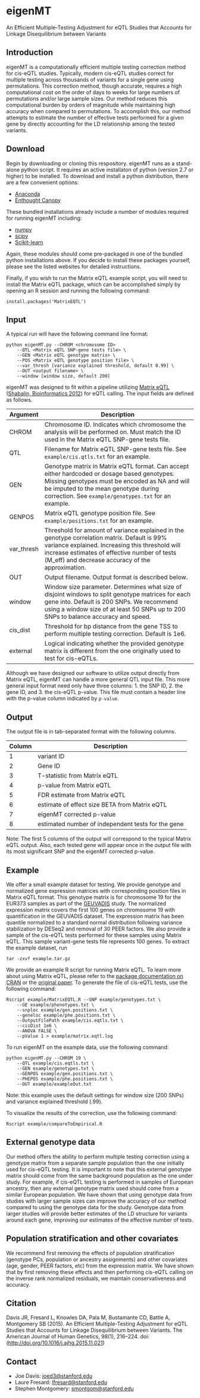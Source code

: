 # eigenMT
An Efficient Multiple-Testing Adjustment for eQTL Studies that Accounts for Linkage Disequilibrium between Variants

Introduction
------------
eigenMT is a computationally efficient multiple testing correction method for cis-eQTL studies. Typically, modern cis-eQTL studies correct for multiple testing across thousands of variants for a single gene using permutations. This correction method, though accurate, requires a high computational cost on the order of days to weeks for large numbers of permutations and/or large sample sizes. Our method reduces this computational burden by orders of magnitude while maintaining high accuracy when compared to permutations. To accomplish this, our method attempts to estimate the number of effective tests performed for a given gene by directly accounting for the LD relationship among the tested variants.  

Download
------------
Begin by downloading or cloning this respository. eigenMT runs as a stand-alone python script. It requires an active installaton of python (version 2.7 or higher) to be installed. To download and install a python distribution, there are a few convenient options:
- [Anaconda](https://store.continuum.io/cshop/anaconda/)
- [Enthought Canopy](https://www.enthought.com/products/canopy/)

These bundled installations already include a number of modules required for running eigenMT including:
- [numpy](http://www.numpy.org/)
- [scipy](http://www.scipy.org/)
- [Scikit-learn](http://scikit-learn.org/stable/)

Again, these modules should come pre-packaged in one of the bundled python installations above. If you decide to install these packages yourself, please see the listed websites for detailed instructions.

Finally, if you wish to run the Matrix eQTL example script, you will need to install the Matrix eQTL package, which can be accomplished simply by opening an R session and running the following command:
```
install.packages('MatrixEQTL')
```

Input
------------
A typical run will have the following command line format:
```
python eigenMT.py --CHROM <chromosome ID>
	--QTL <Matrix eQTL SNP-gene tests file> \
	--GEN <Matrix eQTL genotype matrix> \
	--POS <Matrix eQTL genotype position file> \
	--var_thresh [variance explained threshold, default 0.99] \
	--OUT <output filename> \
	--window [window size, default 200]
```

eigenMT was designed to fit within a pipeline utilizing [Matrix eQTL](https://cran.r-project.org/web/packages/MatrixEQTL/index.html) ([Shabalin, Bioinformatics 2012](https://www.ncbi.nlm.nih.gov/pmc/articles/PMC3348564/)) for eQTL calling. The input fields are defined as follows.

Argument        | Description
---------------------------  |-------------
CHROM                        | Chromosome ID. Indicates which chromosome the analysis will be performed on. Must match the ID used in the Matrix eQTL SNP-gene tests file.
QTL                          | Filename for Matrix eQTL SNP-gene tests file. See `example/cis.qtls.txt` for an example.
GEN                          | Genotype matrix in Matrix eQTL format. Can accept either hardcoded or dosage based genotypes. Missing genotypes must be encoded as NA and will be imputed to the mean genotype during correction. See `example/genotypes.txt` for an example.
GENPOS                       | Matrix eQTL genotype position file. See `example/positions.txt` for an example.
var_thresh                   | Threshold for amount of variance explained in the genotype correlation matrix. Default is 99% variance explained. Increasing this threshold will increase estimates of effective number of tests (M_eff) and decrease accuracy of the approximation.
OUT                          | Output filename. Output format is described below.
window                       | Window size parameter. Determines what size of disjoint windows to split genotype matrices for each gene into. Default is 200 SNPs. We recommend using a window size of at least 50 SNPs up to 200 SNPs to balance accuracy and speed.
cis_dist                     | Threshold for bp distance from the gene TSS to perform multiple testing correction. Default is 1e6.
external                     | Logical indicating whether the provided genotype matrix is different from the one originally used to test for cis-eQTLs. 

Although we have designed our software to utilize output directly from Matrix eQTL, eigenMT can handle a more general QTL input file. This more general input format need only have three columns: 1. the SNP ID, 2. the gene ID, and 3. the cis-eQTL p-value. This file must contain a header line with the p-value column indicated by `p-value`.

Output
------------
The output file is in tab-separated format with the following columns.

Column          |  Description
--------------- |   ------------
1               |  variant ID
2               |  Gene ID
3               |  T-statistic from Matrix eQTL
4               |  p-value from Matrix eQTL 
5               |  FDR estimate from Matrix eQTL
6               |  estimate of effect size BETA from Matrix eQTL
7               |  eigenMT corrected p-value
8               |  estimated number of independent tests for the gene

Note: The first 5 columns of the output will correspond to the typical Matrix eQTL output. Also, each tested gene will appear once in the output file with its most significant SNP and the eigenMT corrected p-value.


Example
------------
We offer a small example dataset for testing. We provide genotype and normalized gene expression matrices with corresponding position files in Matrix eQTL format. This genotype matrix is for chromosome 19 for the EUR373 samples as part of the [GEUVADIS](http://www.nature.com/nature/journal/v501/n7468/full/nature12531.html?WT.ec_id=NATURE-20130926) study. The normalized expression matrix covers the first 100 genes on chromosome 19 with quantification in the GEUVADIS dataset. The expression matrix has been quantile normalized to a standard normal distribution following variance stabilization by DESeq2 and removal of 30 PEER factors. We also provide a sample of the cis-eQTL tests performed for these samples using Matrix eQTL. This sample variant-gene tests file represents 100 genes. To extract the example dataset, run
```
tar -zxvf example.tar.gz
```

We provide an example R script for running Matrix eQTL. To learn more about using Matrix eQTL, please refer to the [package documentation on CRAN](https://cran.r-project.org/web/packages/MatrixEQTL/index.html) or the [original paper](https://www.ncbi.nlm.nih.gov/pmc/articles/PMC3348564/). To generate the file of cis-eQTL tests, use the following command:
```
Rscript example/MatrixEQTL.R --SNP example/genotypes.txt \
	--GE example/phenotypes.txt \
	--snploc example/gen.positions.txt \
	--geneloc example/phe.positions.txt \
	--OutputFilePath example/cis.eqtls.txt \
	--cisDist 1e6 \
	--ANOVA FALSE \
	--pValue 1 > example/matrix.eqtl.log
```

To run eigenMT on the example data, use the following command:
```
python eigenMT.py --CHROM 19 \
	--QTL example/cis.eqtls.txt \
	--GEN example/genotypes.txt \
	--GENPOS example/gen.positions.txt \
	--PHEPOS example/phe.positions.txt \
	--OUT example/exampleOut.txt
```
Note: this example uses the default settings for window size (200 SNPs) and variance explained threshold (.99).

To visualize the results of the correction, use the following command:
```
Rscript example/compareToEmpirical.R
```

External genotype data
------------
Our method offers the ability to perform multiple testing correction using a genotype matrix from a separate sample population than the one initially used for cis-eQTL testing. It is important to note that this external genotype matrix should come from the same background population as the one under study. For example, if cis-eQTL testing is performed in samples of European ancestry, then any external genotype matrix used should come from a similar European population. We have shown that using genotype data from studies with larger sample sizes can improve the accuracy of our method compared to using the genotype data for the study. Genotype data from larger studies will provide better estimates of the LD structure for variants around each gene, improving our estimates of the effective number of tests.

Population stratification and other covariates
------------
We recommend first removing the effects of population stratification (genotype PCs, population or ancestry assignments) and other covariates (age, gender, PEER factors, etc) from the expression matrix. We have shown that by first removing these effects and then performing cis-eQTL calling on the inverse rank normalized residuals, we maintain conservativeness and accuracy.


Citation
------------
Davis JR, Fresard L, Knowles DA, Pala M, Bustamante CD, Battle A, Montgomery SB (2015). An Efficient Multiple-Testing Adjustment for eQTL Studies that Accounts for Linkage Disequilibrium between Variants. The American Journal of Human Genetics, 98(1), 216–224. doi: (http://doi.org/10.1016/j.ajhg.2015.11.021)

Contact
------------
- Joe Davis: joed3@stanford.edu
- Laure Fresard: lfresard@stanford.edu
- Stephen Montgomery: smontgom@stanford.edu
